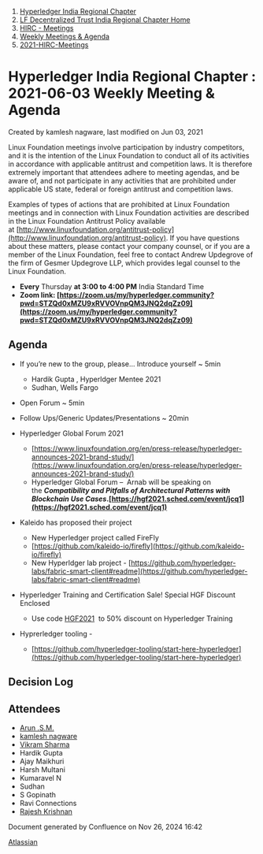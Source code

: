 1. [Hyperledger India Regional Chapter](index.html)
2. [LF Decentralized Trust India Regional Chapter Home](LF-Decentralized-Trust-India-Regional-Chapter-Home_19169282.html)
3. [HIRC - Meetings](HIRC---Meetings_19169350.html)
4. [Weekly Meetings &amp; Agenda](19169352.html)
5. [2021-HIRC-Meetings](2021-HIRC-Meetings_19169457.html)

# Hyperledger India Regional Chapter : 2021-06-03 Weekly Meeting &amp; Agenda

Created by kamlesh nagware, last modified on Jun 03, 2021

Linux Foundation meetings involve participation by industry competitors, and it is the intention of the Linux Foundation to conduct all of its activities in accordance with applicable antitrust and competition laws. It is therefore extremely important that attendees adhere to meeting agendas, and be aware of, and not participate in any activities that are prohibited under applicable US state, federal or foreign antitrust and competition laws.

Examples of types of actions that are prohibited at Linux Foundation meetings and in connection with Linux Foundation activities are described in the Linux Foundation Antitrust Policy available at [http://www.linuxfoundation.org/antitrust-policy](http://www.linuxfoundation.org/antitrust-policy). If you have questions about these matters, please contact your company counsel, or if you are a member of the Linux Foundation, feel free to contact Andrew Updegrove of the firm of Gesmer Updegrove LLP, which provides legal counsel to the Linux Foundation.

- **Every** Thursday **at 3:00 to 4:00 PM** India Standard Time
- **Zoom link: [https://zoom.us/my/hyperledger.community?pwd=STZQd0xMZU9xRVVOVnpQM3JNQ2dqZz09](https://zoom.us/my/hyperledger.community?pwd=STZQd0xMZU9xRVVOVnpQM3JNQ2dqZz09)**

## Agenda

- If you’re new to the group, please… Introduce yourself ~ 5min
  
  - Hardik Gupta , Hyperldger Mentee 2021
  - Sudhan, Wells Fargo
- Open Forum ~ 5min
- Follow Ups/Generic Updates/Presentations ~ 20min
- Hyperledger Global Forum 2021
  
  - [https://www.linuxfoundation.org/en/press-release/hyperledger-announces-2021-brand-study/](https://www.linuxfoundation.org/en/press-release/hyperledger-announces-2021-brand-study/)
  - Hyperledger Global Forum –  Arnab will be speaking on the ***Compatibility and Pitfalls of Architectural Patterns with Blockchain Use Cases*.[https://hgf2021.sched.com/event/jcq1](https://hgf2021.sched.com/event/jcq1)**
- Kaleido has proposed their project
  
  - New Hyperledger project called FireFly
  - [https://github.com/kaleido-io/firefly](https://github.com/kaleido-io/firefly)
  - New Hyperldger lab project - [https://github.com/hyperledger-labs/fabric-smart-client#readme](https://github.com/hyperledger-labs/fabric-smart-client#readme)
- Hyperledger Training and Certification Sale! Special HGF Discount Enclosed
  
  - Use code [HGF2021](https://email.linuxfoundation.org/e2t/tc/VV-3nx2vxPfvW2fS83y1v5vNRVwDG2D4skWx4N2v9B373p_b1V1-WJV7CgX60W5gRbGZ3kMP9WVxBWPL1rgq21W4GsYww2Nn8_kW1h7GkP64b9pdW5k0F5R3wrBCTN5jfF2ZRwxx-N7LtvF6nL3zSV70-lY9lbPFVW70ZSd271LPYJW48Mhbk3tg6H_W4FBjkS5YhjcdN1fzPwzWwLwKW6KzFkg5M8THyW38bmQL3MZXsXW3cdtyb3X5HZ2W7R6Mx-7FmJHMW2t-HJW2lTxFcVQ953L4Hr1fSW5jCJQg1b_hCRN2xMNZWYwXn7W2Nk7fW7HM7bxW6CsZkJ4RyTjsW4r8hr06p0lf2W4L4QWp2Wr8NLW3fXj_J4XJjzGW3BDmbn3ZvW4gW4LY4CH3_8QSZW3Klndp70D3VHW3P9xMn5d06nPW2QydJs7vJrgs3g_b1)  to 50% discount on Hyperledger Training
- Hyprerledger tooling - 
  
  - [https://github.com/hyperledger-tooling/start-here-hyperledger](https://github.com/hyperledger-tooling/start-here-hyperledger)

## Decision Log

## Attendees

- [Arun .S.M.](https://lf-hyperledger.atlassian.net/wiki/people/621a0e5097d313006ba7386a?ref=confluence)
- [kamlesh nagware](https://lf-hyperledger.atlassian.net/wiki/people/557058:8e1fc425-f938-4b39-ad13-9cd8b0ddde52?ref=confluence)
- [Vikram Sharma](https://lf-hyperledger.atlassian.net/wiki/people/712020:af0c3f29-e190-4dc2-9098-9266b1dc0dab?ref=confluence)
- Hardik Gupta
- Ajay Maikhuri
- Harsh Multani
- Kumaravel N
- Sudhan
- S Gopinath
- Ravi Connections
- [Rajesh Krishnan](https://lf-hyperledger.atlassian.net/wiki/people/712020:edfbbf83-28be-4c2e-8863-7b0570fb781e?ref=confluence)

Document generated by Confluence on Nov 26, 2024 16:42

[Atlassian](http://www.atlassian.com/)
